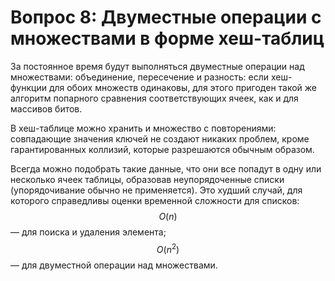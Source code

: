 # Вопрос 8: Двуместные операции с множествами в форме хеш-таблиц

За постоянное время будут выполняться двуместные операции над множествами: объединение, пересечение и разность: если хеш-функции для обоих множеств одинаковы, для этого пригоден такой же алгоритм попарного сравнения соответствующих ячеек, как и для массивов битов.

В хеш-таблице можно хранить и множество с повторениями: совпадающие значения ключей не создают никаких проблем, кроме гарантированных коллизий, которые разрешаются обычным образом.

Всегда можно подобрать такие данные, что они все попадут в одну или несколько ячеек таблицы, образовав неупорядоченные списки (упорядочивание обычно не применяется). Это худший случай, для которого справедливы оценки временной сложности для списков: $$O(n)$$ — для поиска и удаления элемента; $$O(n^2)$$ — для двуместной операции над множествами.
